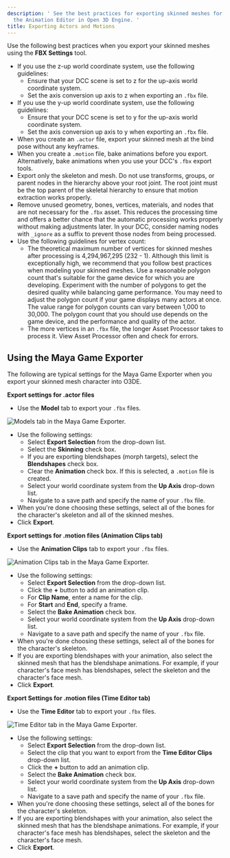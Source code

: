 ```yaml
---
description: ' See the best practices for exporting skinned meshes for actors for
  the Animation Editor in Open 3D Engine. '
title: Exporting Actors and Motions
---
```


Use the following best practices when you export your skinned meshes using the **FBX Settings** tool.
+ If you use the z-up world coordinate system, use the following guidelines:
  + Ensure that your DCC scene is set to z for the up-axis world coordinate system.
  + Set the axis conversion up axis to z when exporting an `.fbx` file.
+ If you use the y-up world coordinate system, use the following guidelines:
  + Ensure that your DCC scene is set to y for the up-axis world coordinate system.
  + Set the axis conversion up axis to y when exporting an `.fbx` file.
+ When you create an `.actor` file, export your skinned mesh at the bind pose without any keyframes.
+ When you create a `.motion` file, bake animations before you export. Alternatively, bake animations when you use your DCC's `.fbx` export tools.
+ Export only the skeleton and mesh. Do not use transforms, groups, or parent nodes in the hierarchy above your root joint. The root joint must be the top parent of the skeletal hierarchy to ensure that motion extraction works properly.
+ Remove unused geometry, bones, vertices, materials, and nodes that are not necessary for the `.fbx` asset. This reduces the processing time and offers a better chance that the automatic processing works properly without making adjustments later. In your DCC, consider naming nodes with `_ignore` as a suffix to prevent those nodes from being processed.
+ Use the following guidelines for vertex count:
  + The theoretical maximum number of vertices for skinned meshes after processing is 4,294,967,295 (232 - 1). Although this limit is exceptionally high, we recommend that you follow best practices when modeling your skinned meshes. Use a reasonable polygon count that's suitable for the game device for which you are developing. Experiment with the number of polygons to get the desired quality while balancing game performance. You may need to adjust the polygon count if your game displays many actors at once. The value range for polygon counts can vary between 1,000 to 30,000. The polygon count that you should use depends on the game device, and the performance and quality of the actor.
  + The more vertices in an `.fbx` file, the longer Asset Processor takes to process it. View Asset Processor often and check for errors.

## Using the Maya Game Exporter 

The following are typical settings for the Maya Game Exporter when you export your skinned mesh character into O3DE.

**Export settings for .actor files**
+ Use the **Model** tab to export your `.fbx` files.

![Models tab in the Maya Game Exporter.](/images/user-guide/actor-animation/fbx-settings-actors-model-tab.png)
+ Use the following settings:
  + Select **Export Selection** from the drop-down list.
  + Select the **Skinning** check box.
  + If you are exporting blendshapes (morph targets), select the **Blendshapes** check box.
  + Clear the **Animation** check box. If this is selected, a `.motion` file is created.
  + Select your world coordinate system from the **Up Axis** drop-down list.
  + Navigate to a save path and specify the name of your `.fbx` file.
+ When you're done choosing these settings, select all of the bones for the character's skeleton and all of the skinned meshes.
+ Click **Export**.

**Export settings for .motion files (Animation Clips tab)**
+ Use the **Animation Clips** tab to export your `.fbx` files.

![Animation Clips tab in the Maya Game Exporter.](/images/user-guide/actor-animation/fbx-settings-motions-animation-clips-tab.png)
+ Use the following settings:
  + Select **Export Selection** from the drop-down list.
  + Click the **+** button to add an animation clip.
  + For **Clip Name**, enter a name for the clip.
  + For **Start** and **End**, specify a frame.
  + Select the **Bake Animation** check box.
  + Select your world coordinate system from the **Up Axis** drop-down list.
  + Navigate to a save path and specify the name of your `.fbx` file.
+ When you're done choosing these settings, select all of the bones for the character's skeleton.
+ If you are exporting blendshapes with your animation, also select the skinned mesh that has the blendshape animations. For example, if your character's face mesh has blendshapes, select the skeleton and the character's face mesh.
+ Click **Export**.

**Export Settings for .motion files (Time Editor tab)**
+ Use the **Time Editor** tab to export your `.fbx` files.

![Time Editor tab in the Maya Game Exporter.](/images/user-guide/actor-animation/fbx-settings-motions-time-editor-tab.png)
+ Use the following settings:
  + Select **Export Selection** from the drop-down list.
  + Select the clip that you want to export from the **Time Editor Clips** drop-down list.
  + Click the **+** button to add an animation clip.
  + Select the **Bake Animation** check box.
  + Select your world coordinate system from the **Up Axis** drop-down list.
  + Navigate to a save path and specify the name of your `.fbx` file.
+ When you're done choosing these settings, select all of the bones for the character's skeleton.
+ If you are exporting blendshapes with your animation, also select the skinned mesh that has the blendshape animations. For example, if your character's face mesh has blendshapes, select the skeleton and the character's face mesh.
+ Click **Export**.
